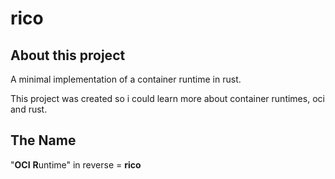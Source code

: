 # rico

## About this project

A minimal implementation of a container runtime in rust.

This project was created so i could learn more about container runtimes, oci and rust.

## The Name

"**OCI** **R**untime" in reverse = **rico**
